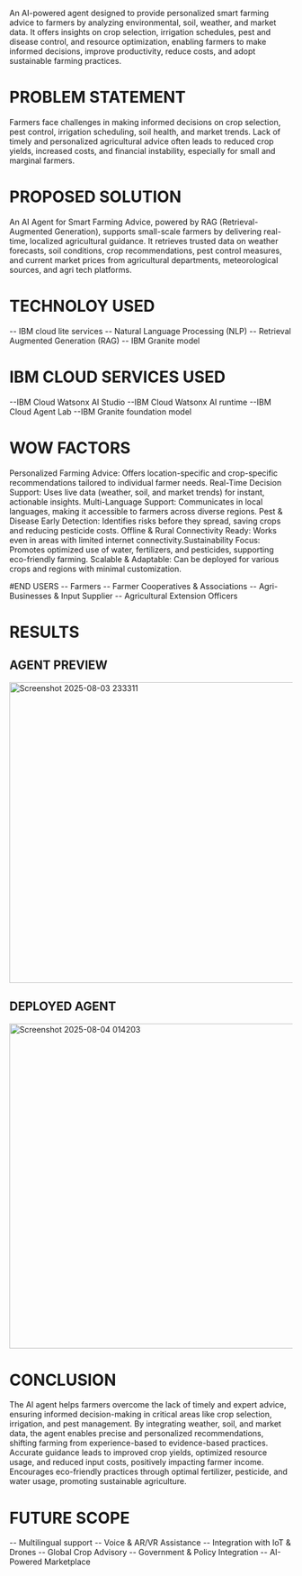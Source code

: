 An AI-powered agent designed to provide personalized smart farming advice to farmers by analyzing environmental, soil, weather, and market data. It offers insights on crop selection, irrigation schedules, pest and disease control, and resource optimization, enabling farmers to make informed decisions, improve productivity, reduce costs, and adopt sustainable farming practices.

# PROBLEM STATEMENT
Farmers face challenges in making informed decisions on crop selection, pest control, irrigation scheduling, soil health, and market trends. Lack of timely and personalized agricultural advice often leads to reduced crop yields, increased costs, and financial instability, especially for small and marginal farmers.

# PROPOSED SOLUTION
An AI Agent for Smart Farming Advice, powered by RAG (Retrieval-Augmented Generation), supports small-scale farmers by delivering real-time, localized agricultural guidance. It retrieves trusted data on weather forecasts, soil conditions, crop recommendations, pest control measures, and current market prices from agricultural departments, meteorological sources, and agri tech platforms.

# TECHNOLOY USED
 -- IBM cloud lite services
 -- Natural Language Processing (NLP)
 -- Retrieval Augmented Generation (RAG)
 -- IBM Granite model

# IBM CLOUD SERVICES USED
 --IBM Cloud Watsonx AI Studio
 --IBM Cloud Watsonx AI runtime
 --IBM Cloud Agent Lab
 --IBM Granite foundation model

# WOW FACTORS
Personalized Farming Advice: Offers location-specific and crop-specific recommendations tailored to individual farmer needs.
Real-Time Decision Support: Uses live data (weather, soil, and market trends) for instant, actionable insights.
Multi-Language Support: Communicates in local languages, making it accessible to farmers across diverse regions.
Pest & Disease Early Detection: Identifies risks before they spread, saving crops and reducing pesticide costs.
Offline & Rural Connectivity Ready: Works even in areas with limited internet connectivity.Sustainability Focus: Promotes optimized use of water, fertilizers, and pesticides, supporting eco-friendly farming.
Scalable & Adaptable: Can be deployed for various crops and regions with minimal customization.

#END USERS
 -- Farmers
 -- Farmer Cooperatives & Associations
 -- Agri-Businesses & Input Supplier
 -- Agricultural Extension Officers

 # RESULTS

 ## AGENT PREVIEW
  <img width="603" height="534" alt="Screenshot 2025-08-03 233311" src="https://github.com/user-attachments/assets/376eeb42-584b-4ef5-9de1-da332e4e3ff3" />


 ## DEPLOYED AGENT
  <img width="1131" height="577" alt="Screenshot 2025-08-04 014203" src="https://github.com/user-attachments/assets/5afccc94-4b96-412f-bdb6-8c5247f6df38" />



# CONCLUSION
The AI agent helps farmers overcome the lack of timely and expert advice, ensuring informed decision-making in critical areas like crop selection, irrigation, and pest management.
By integrating weather, soil, and market data, the agent enables precise and personalized recommendations, shifting farming from experience-based to evidence-based practices.
 Accurate guidance leads to improved crop yields, optimized resource usage, and reduced input costs, positively impacting farmer income.
Encourages eco-friendly practices through optimal fertilizer, pesticide, and water usage, promoting sustainable agriculture.

# FUTURE SCOPE
 -- Multilingual support
 -- Voice & AR/VR Assistance
 -- Integration with IoT & Drones
 -- Global Crop Advisory
 -- Government & Policy Integration
 -- AI-Powered Marketplace


